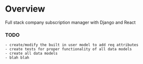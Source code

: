 # Overview

Full stack company subscription manager with Django and React

### TODO
    - create/modify the built in user model to add req attributes
    - create tests for proper functionality of all data models
    - create all data models
    - blah blah
